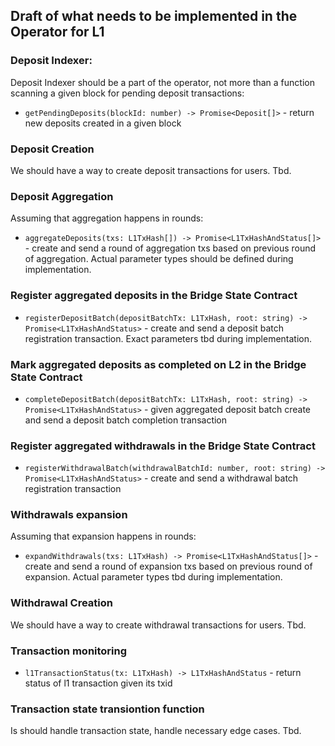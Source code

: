 ## Draft of what needs to be implemented in the Operator for L1

### Deposit Indexer:

Deposit Indexer should be a part of the operator, not more than a function scanning a given block for pending deposit transactions:

- `getPendingDeposits(blockId: number) -> Promise<Deposit[]>` - return new deposits created in a given block

### Deposit Creation

We should have a way to create deposit transactions for users. Tbd.

### Deposit Aggregation

Assuming that aggregation happens in rounds:

- `aggregateDeposits(txs: L1TxHash[]) -> Promise<L1TxHashAndStatus[]>` - create and send a round of aggregation txs based on previous round of aggregation. Actual parameter types should be defined during implementation.

### Register aggregated deposits in the Bridge State Contract

- `registerDepositBatch(depositBatchTx: L1TxHash, root: string) -> Promise<L1TxHashAndStatus>` - create and send a deposit batch registration transaction. Exact parameters tbd during implementation.

### Mark aggregated deposits as completed on L2 in the Bridge State Contract

- `completeDepositBatch(depositBatchTx: L1TxHash, root: string) -> Promise<L1TxHashAndStatus>` - given aggregated deposit batch create and send a deposit batch completion transaction

### Register aggregated withdrawals in the Bridge State Contract

- `registerWithdrawalBatch(withdrawalBatchId: number, root: string) -> Promise<L1TxHashAndStatus>` - create and send a withdrawal batch registration transaction

### Withdrawals expansion

Assuming that expansion happens in rounds:

- `expandWithdrawals(txs: L1TxHash) -> Promise<L1TxHashAndStatus[]>` - create and send a round of expansion txs based on previous round of expansion. Actual parameter types tbd during implementation.

### Withdrawal Creation

We should have a way to create withdrawal transactions for users. Tbd.

### Transaction monitoring

- `l1TransactionStatus(tx: L1TxHash) -> L1TxHashAndStatus` - return status of l1 transaction given its txid

### Transaction state transiontion function

Is should handle transaction state, handle necessary edge cases. Tbd.
